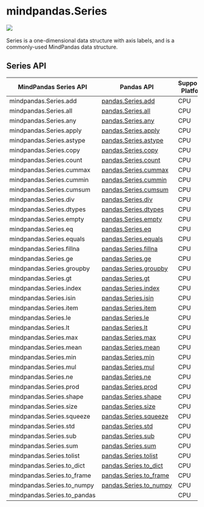 # mindpandas.Series

<a href="https://gitee.com/mindspore/docs/blob/master/docs/mindpandas/docs/source_en/mindpandas.Series.md" target="_blank"><img src="https://mindspore-website.obs.cn-north-4.myhuaweicloud.com/website-images/r2.0/resource/_static/logo_source_en.png"></a>&nbsp;&nbsp;

Series is a one-dimensional data structure with axis labels, and is a commonly-used MindPandas data structure.

## Series API

| MindPandas Series API       | Pandas API                                                                                                                                            | Supported Platform |
|-----------------------------|-------------------------------------------------------------------------------------------------------------------------------------------------------|---------------------|
| mindpandas.Series.add       | [pandas.Series.add](https://pandas.pydata.org/pandas-docs/version/1.3.5/reference/api/pandas.Series.add.html#pandas.Series.add)                       | CPU                 |
| mindpandas.Series.all       | [pandas.Series.all](https://pandas.pydata.org/pandas-docs/version/1.3.5/reference/api/pandas.Series.all.html#pandas.Series.all)                       | CPU                 |
| mindpandas.Series.any       | [pandas.Series.any](https://pandas.pydata.org/pandas-docs/version/1.3.5/reference/api/pandas.Series.any.html#pandas.Series.any)                       | CPU                 |
| mindpandas.Series.apply     | [pandas.Series.apply](https://pandas.pydata.org/pandas-docs/version/1.3.5/reference/api/pandas.Series.apply.html#pandas.Series.apply)                 | CPU                 |
| mindpandas.Series.astype    | [pandas.Series.astype](https://pandas.pydata.org/pandas-docs/version/1.3.5/reference/api/pandas.Series.astype.html#pandas.Series.astype)              | CPU                 |
| mindpandas.Series.copy      | [pandas.Series.copy](https://pandas.pydata.org/pandas-docs/version/1.3.5/reference/api/pandas.Series.copy.html#pandas.Series.copy)                    | CPU                 |
| mindpandas.Series.count     | [pandas.Series.count](https://pandas.pydata.org/pandas-docs/version/1.3.5/reference/api/pandas.Series.count.html#pandas.Series.count)                 | CPU                 |
| mindpandas.Series.cummax    | [pandas.Series.cummax](https://pandas.pydata.org/pandas-docs/version/1.3.5/reference/api/pandas.Series.cummax.html#pandas.Series.cummax)              | CPU                 |
| mindpandas.Series.cummin    | [pandas.Series.cummin](https://pandas.pydata.org/pandas-docs/version/1.3.5/reference/api/pandas.Series.cummin.html#pandas.Series.cummin)              | CPU                 |
| mindpandas.Series.cumsum    | [pandas.Series.cumsum](https://pandas.pydata.org/pandas-docs/version/1.3.5/reference/api/pandas.Series.cumsum.html#pandas.Series.cumsum)              | CPU                 |
| mindpandas.Series.div       | [pandas.Series.div](https://pandas.pydata.org/pandas-docs/version/1.3.5/reference/api/pandas.Series.div.html#pandas.Series.div)                       | CPU                 |
| mindpandas.Series.dtypes    | [pandas.Series.dtypes](https://pandas.pydata.org/pandas-docs/version/1.3.5/reference/api/pandas.Series.dtypes.html#pandas.Series.dtypes)              | CPU                 |
| mindpandas.Series.empty     | [pandas.Series.empty](https://pandas.pydata.org/pandas-docs/version/1.3.5/reference/api/pandas.Series.empty.html#pandas.Series.empty)                 | CPU                 |
| mindpandas.Series.eq        | [pandas.Series.eq](https://pandas.pydata.org/pandas-docs/version/1.3.5/reference/api/pandas.Series.eq.html#pandas.Series.eq)                          | CPU                 |
| mindpandas.Series.equals    | [pandas.Series.equals](https://pandas.pydata.org/pandas-docs/version/1.3.5/reference/api/pandas.Series.equals.html#pandas.Series.equals)              | CPU                 |
| mindpandas.Series.fillna    | [pandas.Series.fillna](https://pandas.pydata.org/pandas-docs/version/1.3.5/reference/api/pandas.Series.fillna.html#pandas.Series.fillna)              | CPU                 |
| mindpandas.Series.ge        | [pandas.Series.ge](https://pandas.pydata.org/pandas-docs/version/1.3.5/reference/api/pandas.Series.ge.html#pandas.Series.ge)                          | CPU                 |
| mindpandas.Series.groupby   | [pandas.Series.groupby](https://pandas.pydata.org/pandas-docs/version/1.3.5/reference/api/pandas.Series.groupby.html#pandas.Series.groupby)           | CPU                 |
| mindpandas.Series.gt        | [pandas.Series.gt](https://pandas.pydata.org/pandas-docs/version/1.3.5/reference/api/pandas.Series.gt.html#pandas.Series.gt)                          | CPU                 |
| mindpandas.Series.index     | [pandas.Series.index](https://pandas.pydata.org/pandas-docs/version/1.3.5/reference/api/pandas.Series.index.html#pandas.Series.index)                 | CPU                 |
| mindpandas.Series.isin      | [pandas.Series.isin](https://pandas.pydata.org/pandas-docs/version/1.3.5/reference/api/pandas.Series.isin.html#pandas.Series.isin)                    | CPU                 |
| mindpandas.Series.item      | [pandas.Series.item](https://pandas.pydata.org/pandas-docs/version/1.3.5/reference/api/pandas.Series.item.html#pandas.Series.item)                    | CPU                 |
| mindpandas.Series.le        | [pandas.Series.le](https://pandas.pydata.org/pandas-docs/version/1.3.5/reference/api/pandas.Series.le.html#pandas.Series.le)                          | CPU                 |
| mindpandas.Series.lt        | [pandas.Series.lt](https://pandas.pydata.org/pandas-docs/version/1.3.5/reference/api/pandas.Series.lt.html#pandas.Series.lt)                          | CPU                 |
| mindpandas.Series.max       | [pandas.Series.max](https://pandas.pydata.org/pandas-docs/version/1.3.5/reference/api/pandas.Series.max.html#pandas.Series.max)                       | CPU                 |
| mindpandas.Series.mean      | [pandas.Series.mean](https://pandas.pydata.org/pandas-docs/version/1.3.5/reference/api/pandas.Series.mean.html#pandas.Series.mean)                    | CPU                 |
| mindpandas.Series.min       | [pandas.Series.min](https://pandas.pydata.org/pandas-docs/version/1.3.5/reference/api/pandas.Series.min.html#pandas.Series.min)                       | CPU                 |
| mindpandas.Series.mul       | [pandas.Series.mul](https://pandas.pydata.org/pandas-docs/version/1.3.5/reference/api/pandas.Series.mul.html#pandas.Series.mul)                       | CPU                 |
| mindpandas.Series.ne        | [pandas.Series.ne](https://pandas.pydata.org/pandas-docs/version/1.3.5/reference/api/pandas.Series.ne.html#pandas.Series.ne)                          | CPU                 |
| mindpandas.Series.prod      | [pandas.Series.prod](https://pandas.pydata.org/pandas-docs/version/1.3.5/reference/api/pandas.Series.prod.html#pandas.Series.prod)                    | CPU                 |
| mindpandas.Series.shape     | [pandas.Series.shape](https://pandas.pydata.org/pandas-docs/version/1.3.5/reference/api/pandas.Series.shape.html#pandas.Series.shape)                 | CPU                 |
| mindpandas.Series.size      | [pandas.Series.size](https://pandas.pydata.org/pandas-docs/version/1.3.5/reference/api/pandas.Series.size.html#pandas.Series.size)                    | CPU                 |
| mindpandas.Series.squeeze   | [pandas.Series.squeeze](https://pandas.pydata.org/pandas-docs/version/1.3.5/reference/api/pandas.Series.squeeze.html#pandas.Series.squeeze)           | CPU                 |
| mindpandas.Series.std       | [pandas.Series.std](https://pandas.pydata.org/pandas-docs/version/1.3.5/reference/api/pandas.Series.std.html#pandas.Series.std)                       | CPU                 |
| mindpandas.Series.sub       | [pandas.Series.sub](https://pandas.pydata.org/pandas-docs/version/1.3.5/reference/api/pandas.Series.sub.html#pandas.Series.sub)                       | CPU                 |
| mindpandas.Series.sum       | [pandas.Series.sum](https://pandas.pydata.org/pandas-docs/version/1.3.5/reference/api/pandas.Series.sum.html#pandas.Series.sum)                       | CPU                 |
| mindpandas.Series.tolist    | [pandas.Series.tolist](https://pandas.pydata.org/pandas-docs/version/1.3.5/reference/api/pandas.Series.tolist.html#pandas.Series.tolist)              | CPU                 |
| mindpandas.Series.to_dict   | [pandas.Series.to_dict](https://pandas.pydata.org/pandas-docs/version/1.3.5/reference/api/pandas.Series.to_dict.html#pandas.Series.to_dict)           | CPU                 |
| mindpandas.Series.to_frame  | [pandas.Series.to_frame](https://pandas.pydata.org/pandas-docs/version/1.3.5/reference/api/pandas.Series.to_frame.html#pandas.Series.to_frame)        | CPU                 |
| mindpandas.Series.to_numpy  | [pandas.Series.to_numpy](https://pandas.pydata.org/pandas-docs/version/1.3.5/reference/api/pandas.Series.to_numpy.html#pandas.Series.to_numpy)        | CPU                 |
| mindpandas.Series.to_pandas |                                                                                                                                                       | CPU                 |
